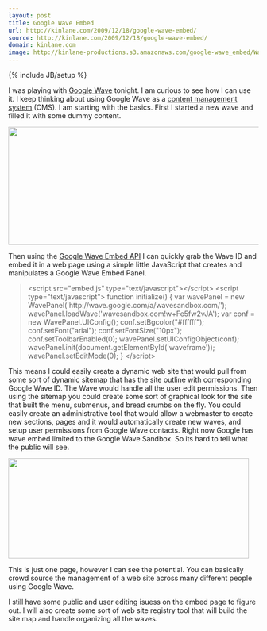 ```yaml
---
layout: post
title: Google Wave Embed
url: http://kinlane.com/2009/12/18/google-wave-embed/
source: http://kinlane.com/2009/12/18/google-wave-embed/
domain: kinlane.com
image: http://kinlane-productions.s3.amazonaws.com/google-wave_embed/Wave-CMS-Editor.jpg
---
```

{% include JB/setup %}

<p>
     I was playing with <a href="http://wave.google.com">Google Wave</a> tonight. I am curious to see how I can use it. I keep thinking about using Google Wave as a <a class="zem_slink" title="Content management system" rel="wikipedia" href="http://en.wikipedia.org/wiki/Content_management_system">content management system</a> (CMS). I am starting with the basics. First I started a new wave and filled it with some dummy content.
</p>
<p class="c1">
     <img class="aligncenter" title="Google Wave CMS Editor" src="http://kinlane-productions.s3.amazonaws.com/google-wave_embed/Wave-CMS-Editor.jpg" alt="" width="536" height="238" />
</p>
<p>
     Then using the <a href="http://code.google.com/apis/wave/embed/">Google Wave Embed API</a> I can quickly grab the Wave ID and embed it in a web page using a simple little JavaScript that creates and manipulates a Google Wave Embed Panel.
</p>
<blockquote>
     &lt;script src="embed.js" type="text/javascript"&gt;&lt;/script&gt; &lt;script type="text/javascript"&gt; function initialize() { var wavePanel = new WavePanel('http://wave.google.com/a/wavesandbox.com/'); wavePanel.loadWave('wavesandbox.com!w+Fe5fw2vJA'); var conf = new WavePanel.UIConfig(); conf.setBgcolor("#ffffff"); conf.setFont("arial"); conf.setFontSize("10px"); conf.setToolbarEnabled(0); wavePanel.setUIConfigObject(conf); wavePanel.init(document.getElementById('waveframe')); wavePanel.setEditMode(0); } &lt;/script&gt;
</blockquote>
<p>
     This means I could easily create a dynamic web site that would pull from some sort of dynamic sitemap that has the site outline with corresponding Google Wave ID. The Wave would handle all the user edit permissions. Then using the sitemap you could create some sort of graphical look for the site that built the menu, submenus, and bread crumbs on the fly. You could easily create an administrative tool that would allow a webmaster to create new sections, pages and it would automatically create new waves, and setup user permissions from Google Wave contacts. Right now Google has wave embed limited to the Google Wave Sandbox. So its hard to tell what the public will see.
</p>
<p class="c1">
     <img class="aligncenter" title="Wave-CMS-Editor-Embed" src="http://kinlane-productions.s3.amazonaws.com/google-wave_embed/Wave-CMS-Editor-Embed.jpg" alt="" width="484" height="202" />
</p>
<p class="c2">
     This is just one page, however I can see the potential. You can basically crowd source the management of a web site across many different people using Google Wave.
</p>
<p class="c2">
     I still have some public and user editing isuess on the embed page to figure out. I will also create some sort of web site registry tool that will build the site map and handle organizing all the waves.
</p>
